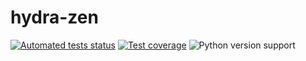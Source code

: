 # hydra-zen

[![Automated tests status](https://github.com/mitll-SAFERai/hydra_zen/workflows/Tests/badge.svg)](https://github.com/mitll-SAFERai/hydra_zen/actions?query=workflow%3ATests+branch%3Amain)
[![Test coverage](https://img.shields.io/badge/coverage-100%25-green.svg)](https://github.com/mitll-SAFERai/hydra_zen/actions?query=workflow%3ATests+branch%3Amain)
![Python version support](https://img.shields.io/badge/python-3.6%20&#8208;%203.9-blue.svg)
